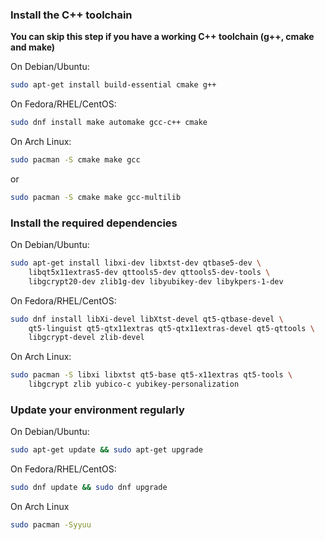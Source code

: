 ### Install the C++ toolchain
**You can skip this step if you have a working C++ toolchain (g++, cmake and make)**

On Debian/Ubuntu:

```bash
sudo apt-get install build-essential cmake g++
```

On Fedora/RHEL/CentOS:

```bash
sudo dnf install make automake gcc-c++ cmake 
```

On Arch Linux:

```bash
sudo pacman -S cmake make gcc
```
or
```bash
sudo pacman -S cmake make gcc-multilib
```

### Install the required dependencies

On Debian/Ubuntu:

```bash
sudo apt-get install libxi-dev libxtst-dev qtbase5-dev \
    libqt5x11extras5-dev qttools5-dev qttools5-dev-tools \
    libgcrypt20-dev zlib1g-dev libyubikey-dev libykpers-1-dev
```

On Fedora/RHEL/CentOS:

```bash
sudo dnf install libXi-devel libXtst-devel qt5-qtbase-devel \
    qt5-linguist qt5-qtx11extras qt5-qtx11extras-devel qt5-qttools \
    libgcrypt-devel zlib-devel
```

On Arch Linux:
```bash
sudo pacman -S libxi libxtst qt5-base qt5-x11extras qt5-tools \
    libgcrypt zlib yubico-c yubikey-personalization
```

### Update your environment regularly

On Debian/Ubuntu:

```bash
sudo apt-get update && sudo apt-get upgrade
```

On Fedora/RHEL/CentOS:

```bash
sudo dnf update && sudo dnf upgrade
```

On Arch Linux

```bash
sudo pacman -Syyuu
```